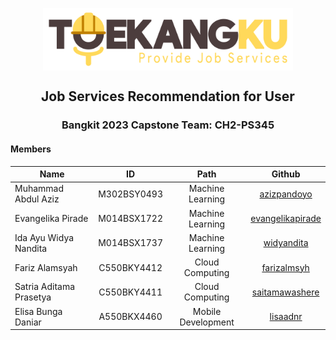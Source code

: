 <p align="center">
  <img align="center" width="400" src="/profile/img/Logo Toekangku FIX.png" />
</p>
<h2 align="center">Job Services Recommendation for User</h2>

<h3 align="center">Bangkit 2023 Capstone Team: CH2-PS345</h3>

#### Members
| Name                    | ID            | Path               | Github                                                  |
| ------------------------|:-------------:|:------------------:|:-------------------------------------------------------:|
| Muhammad Abdul Aziz     | M302BSY0493   | Machine Learning   | [azizpandoyo](https://github.com/azizpandoyo)           |
| Evangelika Pirade       | M014BSX1722   | Machine Learning   | [evangelikapirade](https://github.com/evangelikapirade) |
| Ida Ayu Widya Nandita   | M014BSX1737   | Machine Learning   | [widyandita](https://github.com/widyandita)             |
| Fariz Alamsyah          | C550BKY4412   | Cloud Computing    | [farizalmsyh](https://github.com/farizalmsyh)           |
| Satria Aditama Prasetya | C550BKY4411   | Cloud Computing    | [saitamawashere](https://github.com/saitamawashere)     |
| Elisa Bunga Daniar      | A550BKX4460   | Mobile Development | [lisaadnr](https://github.com/lisaadnr)                 |   
